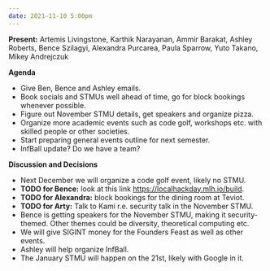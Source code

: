 ```yaml
---
date: 2021-11-10 5:00pm
---
```


**Present:** Artemis Livingstone, Karthik Narayanan, Ammir Barakat, Ashley Roberts, Bence Szilagyi, Alexandra Purcarea, Paula Sparrow, Yuto Takano, Mikey Andrejczuk

**Agenda**

- Give Ben, Bence and Ashley emails.
- Book socials and STMUs well ahead of time, go for block bookings whenever possible.
- Figure out November STMU details, get speakers and organize pizza.
- Organize more academic events such as code golf, workshops etc. with skilled people or other societies.
- Start preparing general events outline for next semester.
- InfBall update? Do we have a team?

**Discussion and Decisions**

- Next December we will organize a code golf event, likely no STMU.
- **TODO for Bence:** look at this link https://localhackday.mlh.io/build.
- **TODO for Alexandra:** block bookings for the dining room at Teviot.
- **TODO for Arty:** Talk to Kami r.e. security talk in the November STMU.
- Bence is getting speakers for the November STMU, making it security-themed. Other themes could be diversity, theoretical computing etc.
- We will give SIGINT money for the Founders Feast as well as other events.
- Ashley will help organize InfBall.
- The January STMU will happen on the 21st, likely with Google in it.
